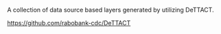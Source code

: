 A collection of data source based layers generated by utilizing DeTTACT.

https://github.com/rabobank-cdc/DeTTACT
